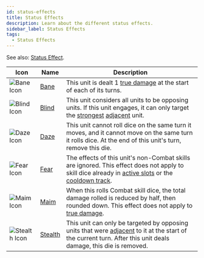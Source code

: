 ```yaml
---
id: status-effects
title: Status Effects
description: Learn about the different status effects.
sidebar_label: Status Effects
tags:
  - Status Effects
---
```


See also: [Status Effect](/docs/glossary/status-effect).

| Icon                                                | Name                                            | Description                                                                                                                                                                                                      |
| --------------------------------------------------- | ----------------------------------------------- | ---------------------------------------------------------------------------------------------------------------------------------------------------------------------------------------------------------------- |
| <img src="/icons/bane.svg" alt="Bane Icon" />       | [Bane](/docs/battles/status-effects/bane)       | This unit is dealt 1 [true damage](/docs/glossary/true-damage) at the start of each of its turns.                                                                                                                |
| <img src="/icons/blind.svg" alt="Blind Icon" />     | [Blind](/docs/battles/status-effects/blind)     | This unit considers all units to be opposing units. If this unit engages, it can only target the [strongest](/docs/glossary/strongest) [adjacent](/docs/glossary/adjacent) unit.                                 |
| <img src="/icons/daze.svg" alt="Daze Icon" />       | [Daze](/docs/battles/status-effects/daze)       | This unit cannot roll dice on the same turn it moves, and it cannot move on the same turn it rolls dice. At the end of this unit's turn, remove this die.                                                        |
| <img src="/icons/fear.svg" alt="Fear Icon" />       | [Fear](/docs/battles/status-effects/fear)       | The effects of this unit's non-Combat skills are ignored. This effect does not apply to skill dice already in [active slots](/docs/glossary/active-slot) or the [cooldown track](/docs/glossary/cooldown-track). |
| <img src="/icons/maim.svg" alt="Maim Icon" />       | [Maim](/docs/battles/status-effects/maim)       | When this rolls Combat skill dice, the total damage rolled is reduced by half, then rounded down. This effect does not apply to [true damage](/docs/glossary/true-damage).                                       |
| <img src="/icons/stealth.svg" alt="Stealth Icon" /> | [Stealth](/docs/battles/status-effects/stealth) | This unit can only be targeted by opposing units that were [adjacent](/docs/glossary/adjacent) to it at the start of the current turn. After this unit deals damage, this die is removed.                        |
